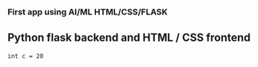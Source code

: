 ### First app using AI/ML HTML/CSS/FLASK
##  Python flask backend and HTML / CSS frontend
```
int c = 20
```
